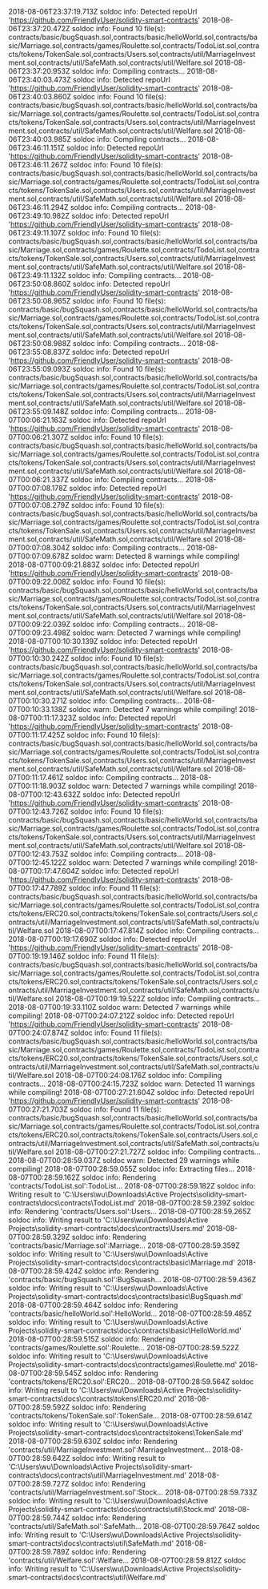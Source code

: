 2018-08-06T23:37:19.713Z soldoc info: Detected repoUrl 'https://github.com/FriendlyUser/solidity-smart-contracts'
2018-08-06T23:37:20.472Z soldoc info: Found 10 file(s): contracts/basic/bugSquash.sol,contracts/basic/helloWorld.sol,contracts/basic/Marriage.sol,contracts/games/Roulette.sol,contracts/TodoList.sol,contracts/tokens/TokenSale.sol,contracts/Users.sol,contracts/util/MarriageInvestment.sol,contracts/util/SafeMath.sol,contracts/util/Welfare.sol
2018-08-06T23:37:20.953Z soldoc info: Compiling contracts...
2018-08-06T23:40:03.473Z soldoc info: Detected repoUrl 'https://github.com/FriendlyUser/solidity-smart-contracts'
2018-08-06T23:40:03.860Z soldoc info: Found 10 file(s): contracts/basic/bugSquash.sol,contracts/basic/helloWorld.sol,contracts/basic/Marriage.sol,contracts/games/Roulette.sol,contracts/TodoList.sol,contracts/tokens/TokenSale.sol,contracts/Users.sol,contracts/util/MarriageInvestment.sol,contracts/util/SafeMath.sol,contracts/util/Welfare.sol
2018-08-06T23:40:03.985Z soldoc info: Compiling contracts...
2018-08-06T23:46:11.151Z soldoc info: Detected repoUrl 'https://github.com/FriendlyUser/solidity-smart-contracts'
2018-08-06T23:46:11.267Z soldoc info: Found 10 file(s): contracts/basic/bugSquash.sol,contracts/basic/helloWorld.sol,contracts/basic/Marriage.sol,contracts/games/Roulette.sol,contracts/TodoList.sol,contracts/tokens/TokenSale.sol,contracts/Users.sol,contracts/util/MarriageInvestment.sol,contracts/util/SafeMath.sol,contracts/util/Welfare.sol
2018-08-06T23:46:11.294Z soldoc info: Compiling contracts...
2018-08-06T23:49:10.982Z soldoc info: Detected repoUrl 'https://github.com/FriendlyUser/solidity-smart-contracts'
2018-08-06T23:49:11.107Z soldoc info: Found 10 file(s): contracts/basic/bugSquash.sol,contracts/basic/helloWorld.sol,contracts/basic/Marriage.sol,contracts/games/Roulette.sol,contracts/TodoList.sol,contracts/tokens/TokenSale.sol,contracts/Users.sol,contracts/util/MarriageInvestment.sol,contracts/util/SafeMath.sol,contracts/util/Welfare.sol
2018-08-06T23:49:11.132Z soldoc info: Compiling contracts...
2018-08-06T23:50:08.860Z soldoc info: Detected repoUrl 'https://github.com/FriendlyUser/solidity-smart-contracts'
2018-08-06T23:50:08.965Z soldoc info: Found 10 file(s): contracts/basic/bugSquash.sol,contracts/basic/helloWorld.sol,contracts/basic/Marriage.sol,contracts/games/Roulette.sol,contracts/TodoList.sol,contracts/tokens/TokenSale.sol,contracts/Users.sol,contracts/util/MarriageInvestment.sol,contracts/util/SafeMath.sol,contracts/util/Welfare.sol
2018-08-06T23:50:08.988Z soldoc info: Compiling contracts...
2018-08-06T23:55:08.837Z soldoc info: Detected repoUrl 'https://github.com/FriendlyUser/solidity-smart-contracts'
2018-08-06T23:55:09.093Z soldoc info: Found 10 file(s): contracts/basic/bugSquash.sol,contracts/basic/helloWorld.sol,contracts/basic/Marriage.sol,contracts/games/Roulette.sol,contracts/TodoList.sol,contracts/tokens/TokenSale.sol,contracts/Users.sol,contracts/util/MarriageInvestment.sol,contracts/util/SafeMath.sol,contracts/util/Welfare.sol
2018-08-06T23:55:09.148Z soldoc info: Compiling contracts...
2018-08-07T00:06:21.163Z soldoc info: Detected repoUrl 'https://github.com/FriendlyUser/solidity-smart-contracts'
2018-08-07T00:06:21.307Z soldoc info: Found 10 file(s): contracts/basic/bugSquash.sol,contracts/basic/helloWorld.sol,contracts/basic/Marriage.sol,contracts/games/Roulette.sol,contracts/TodoList.sol,contracts/tokens/TokenSale.sol,contracts/Users.sol,contracts/util/MarriageInvestment.sol,contracts/util/SafeMath.sol,contracts/util/Welfare.sol
2018-08-07T00:06:21.337Z soldoc info: Compiling contracts...
2018-08-07T00:07:08.178Z soldoc info: Detected repoUrl 'https://github.com/FriendlyUser/solidity-smart-contracts'
2018-08-07T00:07:08.279Z soldoc info: Found 10 file(s): contracts/basic/bugSquash.sol,contracts/basic/helloWorld.sol,contracts/basic/Marriage.sol,contracts/games/Roulette.sol,contracts/TodoList.sol,contracts/tokens/TokenSale.sol,contracts/Users.sol,contracts/util/MarriageInvestment.sol,contracts/util/SafeMath.sol,contracts/util/Welfare.sol
2018-08-07T00:07:08.304Z soldoc info: Compiling contracts...
2018-08-07T00:07:09.678Z soldoc warn: Detected 8 warnings while compiling!
2018-08-07T00:09:21.883Z soldoc info: Detected repoUrl 'https://github.com/FriendlyUser/solidity-smart-contracts'
2018-08-07T00:09:22.008Z soldoc info: Found 10 file(s): contracts/basic/bugSquash.sol,contracts/basic/helloWorld.sol,contracts/basic/Marriage.sol,contracts/games/Roulette.sol,contracts/TodoList.sol,contracts/tokens/TokenSale.sol,contracts/Users.sol,contracts/util/MarriageInvestment.sol,contracts/util/SafeMath.sol,contracts/util/Welfare.sol
2018-08-07T00:09:22.039Z soldoc info: Compiling contracts...
2018-08-07T00:09:23.498Z soldoc warn: Detected 7 warnings while compiling!
2018-08-07T00:10:30.139Z soldoc info: Detected repoUrl 'https://github.com/FriendlyUser/solidity-smart-contracts'
2018-08-07T00:10:30.242Z soldoc info: Found 10 file(s): contracts/basic/bugSquash.sol,contracts/basic/helloWorld.sol,contracts/basic/Marriage.sol,contracts/games/Roulette.sol,contracts/TodoList.sol,contracts/tokens/TokenSale.sol,contracts/Users.sol,contracts/util/MarriageInvestment.sol,contracts/util/SafeMath.sol,contracts/util/Welfare.sol
2018-08-07T00:10:30.271Z soldoc info: Compiling contracts...
2018-08-07T00:10:33.138Z soldoc warn: Detected 7 warnings while compiling!
2018-08-07T00:11:17.323Z soldoc info: Detected repoUrl 'https://github.com/FriendlyUser/solidity-smart-contracts'
2018-08-07T00:11:17.425Z soldoc info: Found 10 file(s): contracts/basic/bugSquash.sol,contracts/basic/helloWorld.sol,contracts/basic/Marriage.sol,contracts/games/Roulette.sol,contracts/TodoList.sol,contracts/tokens/TokenSale.sol,contracts/Users.sol,contracts/util/MarriageInvestment.sol,contracts/util/SafeMath.sol,contracts/util/Welfare.sol
2018-08-07T00:11:17.461Z soldoc info: Compiling contracts...
2018-08-07T00:11:18.903Z soldoc warn: Detected 7 warnings while compiling!
2018-08-07T00:12:43.632Z soldoc info: Detected repoUrl 'https://github.com/FriendlyUser/solidity-smart-contracts'
2018-08-07T00:12:43.726Z soldoc info: Found 10 file(s): contracts/basic/bugSquash.sol,contracts/basic/helloWorld.sol,contracts/basic/Marriage.sol,contracts/games/Roulette.sol,contracts/TodoList.sol,contracts/tokens/TokenSale.sol,contracts/Users.sol,contracts/util/MarriageInvestment.sol,contracts/util/SafeMath.sol,contracts/util/Welfare.sol
2018-08-07T00:12:43.753Z soldoc info: Compiling contracts...
2018-08-07T00:12:45.122Z soldoc warn: Detected 7 warnings while compiling!
2018-08-07T00:17:47.604Z soldoc info: Detected repoUrl 'https://github.com/FriendlyUser/solidity-smart-contracts'
2018-08-07T00:17:47.789Z soldoc info: Found 11 file(s): contracts/basic/bugSquash.sol,contracts/basic/helloWorld.sol,contracts/basic/Marriage.sol,contracts/games/Roulette.sol,contracts/TodoList.sol,contracts/tokens/ERC20.sol,contracts/tokens/TokenSale.sol,contracts/Users.sol,contracts/util/MarriageInvestment.sol,contracts/util/SafeMath.sol,contracts/util/Welfare.sol
2018-08-07T00:17:47.814Z soldoc info: Compiling contracts...
2018-08-07T00:19:17.690Z soldoc info: Detected repoUrl 'https://github.com/FriendlyUser/solidity-smart-contracts'
2018-08-07T00:19:19.146Z soldoc info: Found 11 file(s): contracts/basic/bugSquash.sol,contracts/basic/helloWorld.sol,contracts/basic/Marriage.sol,contracts/games/Roulette.sol,contracts/TodoList.sol,contracts/tokens/ERC20.sol,contracts/tokens/TokenSale.sol,contracts/Users.sol,contracts/util/MarriageInvestment.sol,contracts/util/SafeMath.sol,contracts/util/Welfare.sol
2018-08-07T00:19:19.522Z soldoc info: Compiling contracts...
2018-08-07T00:19:33.110Z soldoc warn: Detected 7 warnings while compiling!
2018-08-07T00:24:07.212Z soldoc info: Detected repoUrl 'https://github.com/FriendlyUser/solidity-smart-contracts'
2018-08-07T00:24:07.874Z soldoc info: Found 11 file(s): contracts/basic/bugSquash.sol,contracts/basic/helloWorld.sol,contracts/basic/Marriage.sol,contracts/games/Roulette.sol,contracts/TodoList.sol,contracts/tokens/ERC20.sol,contracts/tokens/TokenSale.sol,contracts/Users.sol,contracts/util/MarriageInvestment.sol,contracts/util/SafeMath.sol,contracts/util/Welfare.sol
2018-08-07T00:24:08.176Z soldoc info: Compiling contracts...
2018-08-07T00:24:15.723Z soldoc warn: Detected 11 warnings while compiling!
2018-08-07T00:27:21.604Z soldoc info: Detected repoUrl 'https://github.com/FriendlyUser/solidity-smart-contracts'
2018-08-07T00:27:21.703Z soldoc info: Found 11 file(s): contracts/basic/bugSquash.sol,contracts/basic/helloWorld.sol,contracts/basic/Marriage.sol,contracts/games/Roulette.sol,contracts/TodoList.sol,contracts/tokens/ERC20.sol,contracts/tokens/TokenSale.sol,contracts/Users.sol,contracts/util/MarriageInvestment.sol,contracts/util/SafeMath.sol,contracts/util/Welfare.sol
2018-08-07T00:27:21.727Z soldoc info: Compiling contracts...
2018-08-07T00:28:59.037Z soldoc warn: Detected 29 warnings while compiling!
2018-08-07T00:28:59.055Z soldoc info: Extracting files...
2018-08-07T00:28:59.162Z soldoc info: Rendering 'contracts/TodoList.sol':TodoList...
2018-08-07T00:28:59.182Z soldoc info: Writing result to 'C:\Users\wu\Downloads\Active Projects\solidity-smart-contracts\docs\contracts\TodoList.md'
2018-08-07T00:28:59.239Z soldoc info: Rendering 'contracts/Users.sol':Users...
2018-08-07T00:28:59.265Z soldoc info: Writing result to 'C:\Users\wu\Downloads\Active Projects\solidity-smart-contracts\docs\contracts\Users.md'
2018-08-07T00:28:59.329Z soldoc info: Rendering 'contracts/basic/Marriage.sol':Marriage...
2018-08-07T00:28:59.359Z soldoc info: Writing result to 'C:\Users\wu\Downloads\Active Projects\solidity-smart-contracts\docs\contracts\basic\Marriage.md'
2018-08-07T00:28:59.424Z soldoc info: Rendering 'contracts/basic/bugSquash.sol':BugSquash...
2018-08-07T00:28:59.436Z soldoc info: Writing result to 'C:\Users\wu\Downloads\Active Projects\solidity-smart-contracts\docs\contracts\basic\BugSquash.md'
2018-08-07T00:28:59.464Z soldoc info: Rendering 'contracts/basic/helloWorld.sol':HelloWorld...
2018-08-07T00:28:59.485Z soldoc info: Writing result to 'C:\Users\wu\Downloads\Active Projects\solidity-smart-contracts\docs\contracts\basic\HelloWorld.md'
2018-08-07T00:28:59.515Z soldoc info: Rendering 'contracts/games/Roulette.sol':Roulette...
2018-08-07T00:28:59.522Z soldoc info: Writing result to 'C:\Users\wu\Downloads\Active Projects\solidity-smart-contracts\docs\contracts\games\Roulette.md'
2018-08-07T00:28:59.545Z soldoc info: Rendering 'contracts/tokens/ERC20.sol':ERC20...
2018-08-07T00:28:59.564Z soldoc info: Writing result to 'C:\Users\wu\Downloads\Active Projects\solidity-smart-contracts\docs\contracts\tokens\ERC20.md'
2018-08-07T00:28:59.592Z soldoc info: Rendering 'contracts/tokens/TokenSale.sol':TokenSale...
2018-08-07T00:28:59.614Z soldoc info: Writing result to 'C:\Users\wu\Downloads\Active Projects\solidity-smart-contracts\docs\contracts\tokens\TokenSale.md'
2018-08-07T00:28:59.630Z soldoc info: Rendering 'contracts/util/MarriageInvestment.sol':MarriageInvestment...
2018-08-07T00:28:59.642Z soldoc info: Writing result to 'C:\Users\wu\Downloads\Active Projects\solidity-smart-contracts\docs\contracts\util\MarriageInvestment.md'
2018-08-07T00:28:59.727Z soldoc info: Rendering 'contracts/util/MarriageInvestment.sol':Stock...
2018-08-07T00:28:59.733Z soldoc info: Writing result to 'C:\Users\wu\Downloads\Active Projects\solidity-smart-contracts\docs\contracts\util\Stock.md'
2018-08-07T00:28:59.744Z soldoc info: Rendering 'contracts/util/SafeMath.sol':SafeMath...
2018-08-07T00:28:59.764Z soldoc info: Writing result to 'C:\Users\wu\Downloads\Active Projects\solidity-smart-contracts\docs\contracts\util\SafeMath.md'
2018-08-07T00:28:59.789Z soldoc info: Rendering 'contracts/util/Welfare.sol':Welfare...
2018-08-07T00:28:59.812Z soldoc info: Writing result to 'C:\Users\wu\Downloads\Active Projects\solidity-smart-contracts\docs\contracts\util\Welfare.md'
